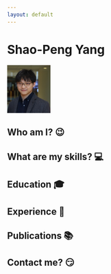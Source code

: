 ```yaml
---
layout: default
---
```

# Shao-Peng Yang

<img src="./spy_paul.jpeg"  width="20%" height="20%">

## Who am I? 😉

## What are my skills? 💻

## Education 🎓

## Experience 👔

## Publications 📚

## Contact me? 😏
